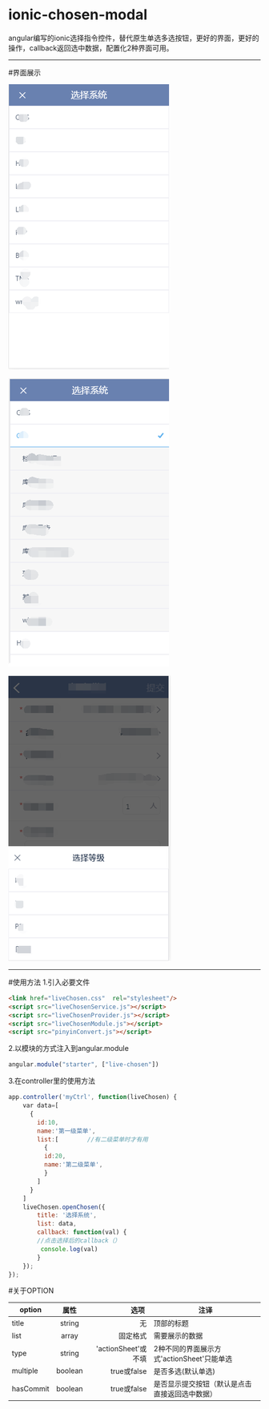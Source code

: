 # ionic-chosen-modal

angular编写的ionic选择指令控件，替代原生单选多选按钮，更好的界面，更好的操作，callback返回选中数据，配置化2种界面可用。
* * *
#界面展示

![Image text](https://raw.githubusercontent.com/danny0513/ionic-chosen-modal/master/img/1.png)

![Image text](https://raw.githubusercontent.com/danny0513/ionic-chosen-modal/master/img/2.png)

![Image text](https://raw.githubusercontent.com/danny0513/ionic-chosen-modal/master/img/3.png)
* * *
#使用方法
1.引入必要文件
```html
<link href="liveChosen.css"  rel="stylesheet"/> 
<script src="liveChosenService.js"></script>
<script src="liveChosenProvider.js"></script>
<script src="liveChosenModule.js"></script>
<script src="pinyinConvert.js"></script>
```
2.以模块的方式注入到angular.module
```javascript
angular.module("starter", ["live-chosen"])
```
3.在controller里的使用方法
```javascript
app.controller('myCtrl', function(liveChosen) { 
    var data=[
      {
        id:10,
        name:'第一级菜单',
        list:[        //有二级菜单时才有用
          {
          id:20,
          name:'第二级菜单',
          }
        ]
      } 
    ]
    liveChosen.openChosen({
        title: '选择系统',
        list: data,
        callback: function(val) {
        //点击选择后的callback（）
         console.log(val)
        }
    });
});
```

#关于OPTION

|option | 属性 | 选项 |注译|
|- | :-: | -: |-|
|title| string |无|顶部的标题|
|list | array | 固定格式|需要展示的数据|
|type | string | 'actionSheet'或不填|2种不同的界面展示方式'actionSheet'只能单选|
|multiple|boolean|true或false|是否多选(默认单选)| 
|hasCommit|boolean|true或false|是否显示提交按钮（默认是点击直接返回选中数据）|
